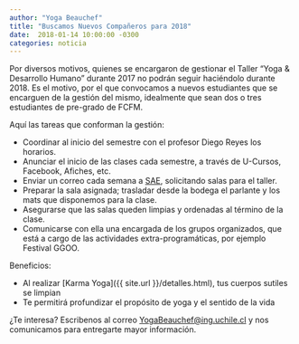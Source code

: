 ```yaml
---
author: "Yoga Beauchef"
title: "Buscamos Nuevos Compañeros para 2018"
date:  2018-01-14 10:00:00 -0300
categories: noticia
---
```


Por diversos motivos, quienes se encargaron de gestionar el Taller “Yoga & Desarrollo Humano” durante 2017 no podrán seguir haciéndolo durante 2018. Es el motivo, por el que convocamos a nuevos estudiantes que se encarguen de la gestión del mismo, idealmente que sean dos o tres estudiantes de pre-grado de FCFM.

Aquí las tareas que conforman la gestión:
- Coordinar al inicio del semestre con el profesor Diego Reyes los horarios.
- Anunciar el inicio de las clases cada semestre, a través de U-Cursos, Facebook, Afiches, etc.
- Enviar un correo cada semana a  [SAE](http://escuela.ingenieria.uchile.cl/vida-estudiantil/126262/presentacion), solicitando salas para el taller.
- Preparar la sala asignada; trasladar desde la bodega el parlante y los mats que disponemos para la clase.
- Asegurarse que las salas queden limpias y ordenadas al término de la clase.
- Comunicarse con ella una encargada de los grupos organizados, que está a cargo de las actividades extra-programáticas, por ejemplo Festival GGOO.

Beneficios:
- Al realizar [Karma Yoga]({{ site.url }}/detalles.html), tus cuerpos sutiles se limpian
- Te permitirá profundizar el propósito de yoga y el sentido de la vida

¿Te interesa? Escribenos al correo [YogaBeauchef@ing.uchile.cl](mailto:YogaBeauchef@ing.uchile.cl?subject=Interesado%20en%20la%20organización%20de%20Yoga%20Beauchef) y nos comunicamos para entregarte mayor información.
